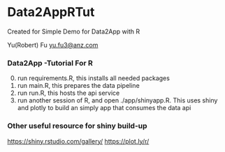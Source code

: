 # Data2AppRTut
Created for Simple Demo for Data2App with R

Yu(Robert) Fu 
yu.fu3@anz.com


### Data2App -Tutorial For R

0. run requirements.R, this installs all needed packages
1. run main.R, this prepares the data pipeline
2. run run.R, this hosts the api service
3. run another session of R, and open ./app/shinyapp.R. This uses shiny and plotly to build an simply app that consumes the data api

### Other useful resource for shiny build-up
https://shiny.rstudio.com/gallery/
https://plot.ly/r/
